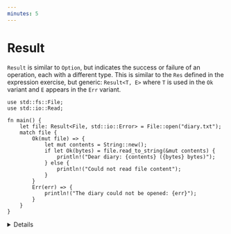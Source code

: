 ```yaml
---
minutes: 5
---
```


# Result

`Result` is similar to `Option`, but indicates the success or failure of an
operation, each with a different type. This is similar to the `Res` defined in
the expression exercise, but generic: `Result<T, E>` where `T` is used in the
`Ok` variant and `E` appears in the `Err` variant.

```rust,editable
use std::fs::File;
use std::io::Read;

fn main() {
    let file: Result<File, std::io::Error> = File::open("diary.txt");
    match file {
        Ok(mut file) => {
            let mut contents = String::new();
            if let Ok(bytes) = file.read_to_string(&mut contents) {
                println!("Dear diary: {contents} ({bytes} bytes)");
            } else {
                println!("Could not read file content");
            }
        }
        Err(err) => {
            println!("The diary could not be opened: {err}");
        }
    }
}
```

<details>

- As with `Option`, the successful value sits inside of `Result`, forcing the
  developer to explicitly extract it. This encourages error checking. In the
  case where an error should never happen, `unwrap()` or `expect()` can be
  called, and this is a signal of the developer intent too.
- `Result` documentation is a recommended read. Not during the course, but it is
  worth mentioning. It contains a lot of convenience methods and functions that
  help functional-style programming.
- `Result` is the standard type to implement error handling as we will see on
  Day 4.

</details>
